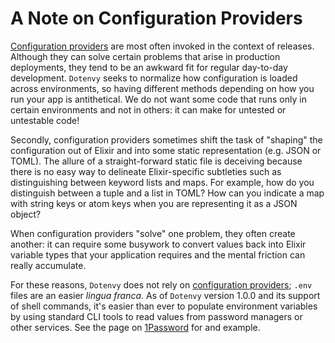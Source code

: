 # A Note on Configuration Providers

[Configuration providers](https://hexdocs.pm/elixir/Config.Provider.html) are most often invoked in the context of releases. Although they can solve certain problems that arise in production deployments, they tend to be an awkward fit for regular day-to-day development. `Dotenvy` seeks to normalize how configuration is loaded across environments, so having different methods depending on how you run your app is antithetical. We do not want some code that runs only in certain environments and not in others: it can make for untested or untestable code!

Secondly, configuration providers sometimes shift the task of "shaping" the configuration out of Elixir and into some static representation (e.g. JSON or TOML). The allure of a straight-forward static file is deceiving because there is no easy way to delineate Elixir-specific subtleties such as distinguishing between keyword lists and maps. For example, how do you distinguish between a tuple and a list in TOML? How can you indicate a map with string keys or atom keys when you are representing it as a JSON object?  

When configuration providers "solve" one problem, they often create another: it can require some busywork to convert values back into Elixir variable types that your application requires and the mental friction can really accumulate.

For these reasons, `Dotenvy` does not rely on [configuration providers](https://hexdocs.pm/elixir/Config.Provider.html); `.env` files are an easier _lingua franca_.  As of `Dotenvy` version 1.0.0 and its support of shell commands, it's easier than ever to populate environment variables by using standard CLI tools to read values from password managers or other services.  See the page on [1Password](docs/1password.md) for and example.
